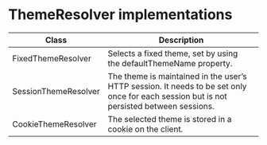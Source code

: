 # ThemeResolver implementations

Class|Description
--|--
FixedThemeResolver|Selects a fixed theme, set by using the defaultThemeName property.
SessionThemeResolver|The theme is maintained in the user’s HTTP session. It needs to be set only once for each session but is not persisted between sessions.
CookieThemeResolver|The selected theme is stored in a cookie on the client.
